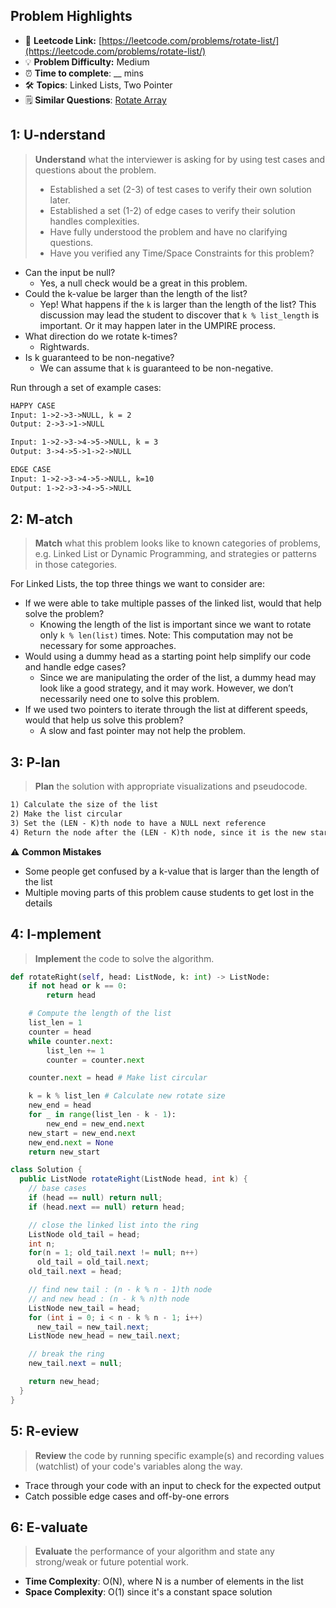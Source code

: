 ## Problem Highlights

* 🔗 **Leetcode Link:** [https://leetcode.com/problems/rotate-list/](https://leetcode.com/problems/rotate-list/)
* 💡 **Problem Difficulty:** Medium
* ⏰ **Time to complete**: __ mins
* 🛠️ **Topics**: Linked Lists, Two Pointer
* 🗒️ **Similar Questions**: [Rotate Array](https://leetcode.com/problems/rotate-array/)
    
## 1: U-nderstand
 
> **Understand** what the interviewer is asking for by using test cases and questions about the problem.
> 
> - Established a set (2-3) of test cases to verify their own solution later.
> - Established a set (1-2) of edge cases to verify their solution handles complexities.
> - Have fully understood the problem and have no clarifying questions.
> - Have you verified any Time/Space Constraints for this problem?

- Can the input be null?
  - Yes, a null check would be a great in this problem.
- Could the k-value be larger than the length of the list?
  - Yep! What happens if the `k` is larger than the length of the list? This discussion may lead the student to discover that `k % list_length` is important. Or it may happen later in the UMPIRE process.
- What direction do we rotate k-times?
  - Rightwards.
- Is k guaranteed to be non-negative?
  - We can assume that `k` is guaranteed to be non-negative.

Run through a set of example cases:

```markdown
HAPPY CASE
Input: 1->2->3->NULL, k = 2
Output: 2->3->1->NULL

Input: 1->2->3->4->5->NULL, k = 3
Output: 3->4->5->1->2->NULL

EDGE CASE
Input: 1->2->3->4->5->NULL, k=10
Output: 1->2->3->4->5->NULL 
```   
    
## 2: M-atch

> **Match** what this problem looks like to known categories of problems, e.g. Linked List or Dynamic Programming, and strategies or patterns in those categories.

For Linked Lists, the top three things we want to consider are:

- If we were able to take multiple passes of the linked list, would that help solve the problem?
   - Knowing the length of the list is important since we want to rotate only `k % len(list)` times. Note: This computation may not be necessary for some approaches.
- Would using a dummy head as a starting point help simplify our code and handle edge cases?
   - Since we are manipulating the order of the list, a dummy head may look like a good strategy, and it may work. However, we don’t necessarily need one to solve this problem.
- If we used two pointers to iterate through the list at different speeds, would that help us solve this problem?
   - A slow and fast pointer may not help the problem.

## 3: P-lan

> **Plan** the solution with appropriate visualizations and pseudocode.

```markdown
1) Calculate the size of the list
2) Make the list circular
3) Set the (LEN - K)th node to have a NULL next reference
4) Return the node after the (LEN - K)th node, since it is the new start
```

⚠️ **Common Mistakes**

* Some people get confused by a k-value that is larger than the length of the list
* Multiple moving parts of this problem cause students to get lost in the details

## 4: I-mplement

> **Implement** the code to solve the algorithm.

```python
def rotateRight(self, head: ListNode, k: int) -> ListNode:
    if not head or k == 0:
        return head

    # Compute the length of the list
    list_len = 1
    counter = head
    while counter.next:
        list_len += 1
        counter = counter.next

    counter.next = head # Make list circular

    k = k % list_len # Calculate new rotate size
    new_end = head
    for _ in range(list_len - k - 1):
        new_end = new_end.next
    new_start = new_end.next
    new_end.next = None
    return new_start
```
```java
class Solution {
  public ListNode rotateRight(ListNode head, int k) {
    // base cases
    if (head == null) return null;
    if (head.next == null) return head;

    // close the linked list into the ring
    ListNode old_tail = head;
    int n;
    for(n = 1; old_tail.next != null; n++)
      old_tail = old_tail.next;
    old_tail.next = head;

    // find new tail : (n - k % n - 1)th node
    // and new head : (n - k % n)th node
    ListNode new_tail = head;
    for (int i = 0; i < n - k % n - 1; i++)
      new_tail = new_tail.next;
    ListNode new_head = new_tail.next;

    // break the ring
    new_tail.next = null;

    return new_head;
  }
}
```
    
## 5: R-eview

> **Review** the code by running specific example(s) and recording values (watchlist) of your code's variables along the way.

- Trace through your code with an input to check for the expected output
- Catch possible edge cases and off-by-one errors

## 6: E-valuate

> **Evaluate** the performance of your algorithm and state any strong/weak or future potential work.
    
* **Time Complexity**: O(N), where N is a number of elements in the list
* **Space Complexity**: O(1) since it's a constant space solution
